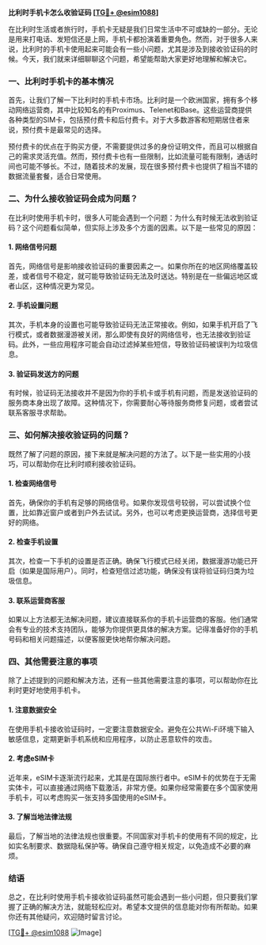 **比利时手机卡怎么收验证码 [[TG💪+ @esim1088](https://t.me/s/esim1088)]**

在比利时生活或者旅行时，手机卡无疑是我们日常生活中不可或缺的一部分。无论是用来打电话、发短信还是上网，手机卡都扮演着重要角色。然而，对于很多人来说，比利时的手机卡使用起来可能会有一些小问题，尤其是涉及到接收验证码的时候。今天，我们就来详细聊聊这个问题，希望能帮助大家更好地理解和解决它。

### 一、比利时手机卡的基本情况

首先，让我们了解一下比利时的手机卡市场。比利时是一个欧洲国家，拥有多个移动网络运营商，其中比较知名的有Proximus、Telenet和Base。这些运营商提供各种类型的SIM卡，包括预付费卡和后付费卡。对于大多数游客和短期居住者来说，预付费卡是最常见的选择。

预付费卡的优点在于购买方便，不需要提供过多的身份证明文件，而且可以根据自己的需求灵活充值。然而，预付费卡也有一些限制，比如流量可能有限制，通话时间也可能不够长。不过，随着技术的发展，现在很多预付费卡也提供了相当不错的数据流量套餐，适合日常使用。

### 二、为什么接收验证码会成为问题？

在比利时使用手机卡时，很多人可能会遇到一个问题：为什么有时候无法收到验证码？这个问题看似简单，但实际上涉及多个方面的因素。以下是一些常见的原因：

#### 1. 网络信号问题

首先，网络信号是影响接收验证码的重要因素之一。如果你所在的地区网络覆盖较差，或者信号不稳定，就可能导致验证码无法及时送达。特别是在一些偏远地区或者山区，这种情况更为常见。

#### 2. 手机设置问题

其次，手机本身的设置也可能导致验证码无法正常接收。例如，如果手机开启了飞行模式，或者数据漫游被关闭，那么即使有良好的网络信号，也无法接收到验证码。此外，一些应用程序可能会自动过滤掉某些短信，导致验证码被误判为垃圾信息。

#### 3. 验证码发送方的问题

有时候，验证码无法接收并不是因为你的手机卡或手机有问题，而是发送验证码的服务商本身出现了故障。这种情况下，你需要耐心等待服务商修复问题，或者尝试联系客服寻求帮助。

### 三、如何解决接收验证码的问题？

既然了解了问题的原因，接下来就是解决问题的方法了。以下是一些实用的小技巧，可以帮助你在比利时顺利接收验证码。

#### 1. 检查网络信号

首先，确保你的手机有足够的网络信号。如果你发现信号较弱，可以尝试换个位置，比如靠近窗户或者到户外去试试。另外，也可以考虑更换运营商，选择信号更好的网络。

#### 2. 检查手机设置

其次，检查一下手机的设置是否正确。确保飞行模式已经关闭，数据漫游功能已开启（如果是国际用户）。同时，检查短信过滤功能，确保没有误将验证码归类为垃圾信息。

#### 3. 联系运营商客服

如果以上方法都无法解决问题，建议直接联系你的手机卡运营商的客服。他们通常会有专业的技术支持团队，能够为你提供更具体的解决方案。记得准备好你的手机号码和相关问题描述，以便客服更快地帮你解决问题。

### 四、其他需要注意的事项

除了上述提到的问题和解决方法，还有一些其他需要注意的事项，可以帮助你在比利时更好地使用手机卡。

#### 1. 注意数据安全

在使用手机卡接收验证码时，一定要注意数据安全。避免在公共Wi-Fi环境下输入敏感信息，定期更新手机系统和应用程序，以防止恶意软件的攻击。

#### 2. 考虑eSIM卡

近年来，eSIM卡逐渐流行起来，尤其是在国际旅行者中。eSIM卡的优势在于无需实体卡，可以直接通过网络下载激活，非常方便。如果你经常需要在多个国家使用手机卡，可以考虑购买一张支持多国使用的eSIM卡。

#### 3. 了解当地法律法规

最后，了解当地的法律法规也很重要。不同国家对手机卡的使用有不同的规定，比如实名制要求、数据隐私保护等。确保自己遵守相关规定，以免造成不必要的麻烦。

### 结语

总之，在比利时使用手机卡接收验证码虽然可能会遇到一些小问题，但只要我们掌握了正确的解决方法，就能轻松应对。希望本文提供的信息能对你有所帮助。如果你还有其他疑问，欢迎随时留言讨论。

[[TG💪+ @esim1088](https://t.me/s/esim1088) ![Image](https://i.postimg.cc/4NQfJmqS/Snipaste-2025-05-13-00-14-12.png)]